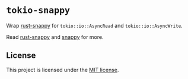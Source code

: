 `tokio-snappy`
==============

Wrap [rust-snappy](https://crates.io/crates/snap) for `tokio::io::AsyncRead` and `tokio::io::AsyncWrite`.

Read [rust-snappy](https://crates.io/crates/snap) and [snappy](https://github.com/google/snappy) for more.

## License

This project is licensed under the [MIT license](LICENSE).
